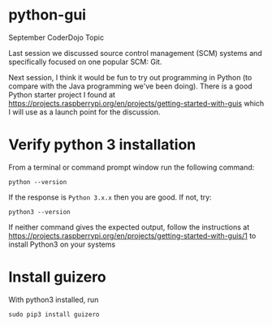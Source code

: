 # python-gui
September CoderDojo Topic

Last session we discussed source control management (SCM) systems and specifically focused on one popular SCM: Git.

Next session, I think it would be fun to try out programming in Python (to compare with the Java programming we've been doing). There is a good Python starter project I found at https://projects.raspberrypi.org/en/projects/getting-started-with-guis which I will use as a launch point for the discussion.

# Verify python 3 installation
From a terminal or command prompt window run the following command:

```
python --version
```

If the response is `Python 3.x.x` then you are good. If not, try:

```
python3 --version
```

If neither command gives the expected output, follow the instructions at https://projects.raspberrypi.org/en/projects/getting-started-with-guis/1 to install Python3 on your systems

# Install guizero

With python3 installed, run

`sudo pip3 install guizero`
